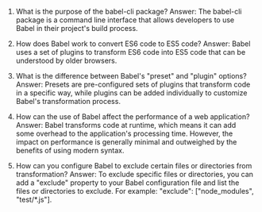 1. What is the purpose of the babel-cli package? 
Answer: The babel-cli package is a command line interface that allows developers to use Babel in their project's build process.

2. How does Babel work to convert ES6 code to ES5 code? 
Answer: Babel uses a set of plugins to transform ES6 code into ES5 code that can be understood by older browsers.

3. What is the difference between Babel's "preset" and "plugin" options? 
Answer: Presets are pre-configured sets of plugins that transform code in a specific way, while plugins can be added individually to customize Babel's transformation process.

4. How can the use of Babel affect the performance of a web application? 
Answer: Babel transforms code at runtime, which means it can add some overhead to the application's processing time. However, the impact on performance is generally minimal and outweighed by the benefits of using modern syntax.

5. How can you configure Babel to exclude certain files or directories from transformation? 
Answer: To exclude specific files or directories, you can add a "exclude" property to your Babel configuration file and list the files or directories to exclude. For example: "exclude": ["node_modules", "test/*.js"].